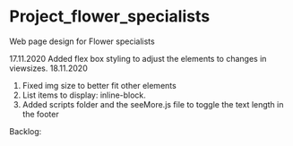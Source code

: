 # Project_flower_specialists

Web page design for Flower specialists

17.11.2020
Added flex box styling to adjust the elements to changes in viewsizes.
18.11.2020
1. Fixed img size to better fit other elements
2. List items to display: inline-block.
3. Added scripts folder and the seeMore.js file to toggle the text length in the footer

Backlog:

